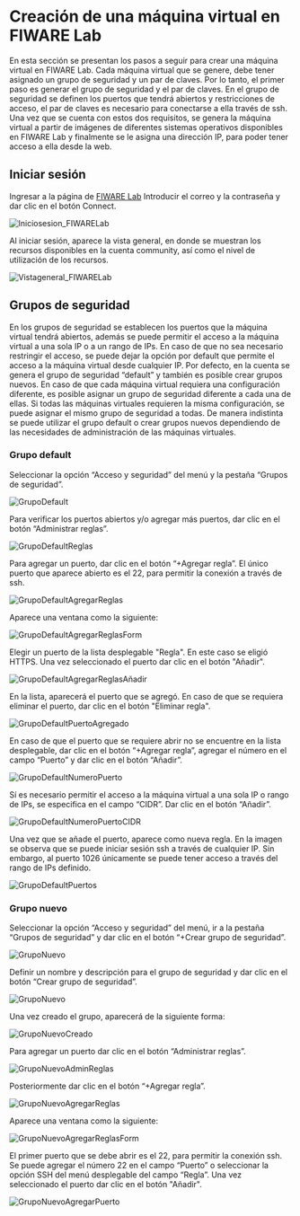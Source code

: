 # Creación de una máquina virtual en FIWARE Lab
En esta sección se presentan los pasos a seguir para crear una máquina virtual en FIWARE Lab.
Cada máquina virtual que se genere, debe tener asignado un grupo de seguridad y un par de claves. Por lo tanto, el primer paso es generar el grupo de seguridad y el par de claves. En el grupo de seguridad se definen los puertos que tendrá abiertos y restricciones de acceso, el par de claves es necesario para conectarse a ella través de ssh.
Una vez que se cuenta con estos dos requisitos, se genera la máquina virtual a partir de imágenes de diferentes sistemas operativos disponibles en FIWARE Lab y finalmente se le asigna una dirección IP, para poder tener acceso a ella desde la web.

## Iniciar sesión
Ingresar a la página de [FIWARE Lab](https://cloud.lab.fiware.org/)
Introducir el correo y la contraseña y dar clic en el botón Connect.

  ![Iniciosesion_FIWARELab](./images//VMFL-00.png)

Al iniciar sesión, aparece la vista general, en donde se muestran los recursos disponibles en la cuenta community, así como el nivel de utilización de los recursos.

  ![Vistageneral_FIWARELab](./images//VMFL-01.png)

## Grupos de seguridad

En los grupos de seguridad se establecen los puertos que la máquina virtual tendrá abiertos, además se puede permitir el acceso a la máquina virtual a una sola IP o a un rango de IPs. En caso de que no sea necesario restringir el acceso, se puede dejar la opción por default que permite el acceso a la máquina virtual desde cualquier IP.
Por defecto, en la cuenta se genera el grupo de seguridad “default” y también es posible crear grupos nuevos.
En caso de que cada máquina virtual requiera una configuración diferente, es posible asignar un grupo de seguridad diferente a cada una de ellas. Si todas las máquinas virtuales requieren la misma configuración, se puede asignar el mismo grupo de seguridad a todas.
De manera indistinta se puede utilizar el grupo default o crear grupos nuevos dependiendo de las necesidades de administración de las máquinas virtuales.

### Grupo default
Seleccionar la opción “Acceso y seguridad” del menú y la pestaña “Grupos de seguridad”.

  ![GrupoDefault](./images//VMFL-02.png)

Para verificar los puertos abiertos y/o agregar más puertos, dar clic en el botón “Administrar reglas”.

  ![GrupoDefaultReglas](./images//VMFL-03.png)

Para agregar un puerto, dar clic en el botón “+Agregar regla”. El único puerto que aparece abierto es el 22, para permitir la conexión a través de ssh.

  ![GrupoDefaultAgregarReglas](./images//VMFL-04.png)

Aparece una ventana como la siguiente:

  ![GrupoDefaultAgregarReglasForm](./images//VMFL-05.png)

Elegir un puerto de la lista desplegable "Regla". En este caso se eligió HTTPS. Una vez seleccionado el puerto dar clic en el botón "Añadir".

  ![GrupoDefaultAgregarReglasAñadir](./images//VMFL-06.png)

En la lista, aparecerá el puerto que se agregó. En caso de que se requiera eliminar el puerto, dar clic en el botón "Eliminar regla".

  ![GrupoDefaultPuertoAgregado](./images//VMFL-07.png)

En caso de que el puerto que se requiere abrir no se encuentre en la lista desplegable, dar clic en el botón “+Agregar regla”, agregar el número en el campo “Puerto” y dar clic en el botón “Añadir”.

  ![GrupoDefaultNumeroPuerto](./images//VMFL-08.png)

Sí es necesario permitir el acceso a la máquina virtual a una sola IP o rango de IPs, se especifica en el campo “CIDR”. Dar clic en el botón “Añadir”.

  ![GrupoDefaultNumeroPuertoCIDR](./images//VMFL-09.png)

Una vez que se añade el puerto, aparece como nueva regla. En la imagen se observa que se puede iniciar sesión ssh a través de cualquier IP. Sin embargo, al puerto 1026 únicamente se puede tener acceso a través del rango de IPs definido.

  ![GrupoDefaultPuertos](./images//VMFL-10.png)

### Grupo nuevo
Seleccionar la opción “Acceso y seguridad” del menú, ir a la pestaña “Grupos de seguridad” y dar clic en el botón “+Crear grupo de seguridad”.

  ![GrupoNuevo](./images//VMFL-11.png)

Definir un nombre y descripción para el grupo de seguridad y dar clic en el botón “Crear grupo de seguridad”.

  ![GrupoNuevo](./images//VMFL-12.png)

Una vez creado el grupo, aparecerá de la siguiente forma:

  ![GrupoNuevoCreado](./images//VMFL-13.png)

Para agregar un puerto dar clic en el botón “Administrar reglas”.

  ![GrupoNuevoAdminReglas](./images//VMFL-14.png)

Posteriormente dar clic en el botón “+Agregar regla”.

  ![GrupoNuevoAgregarReglas](./images//VMFL-15.png)

Aparece una ventana como la siguiente:

  ![GrupoNuevoAgregarReglasForm](./images//VMFL-05.png)

El primer puerto que se debe abrir es el 22, para permitir la conexión ssh. Se puede agregar el número 22 en el campo “Puerto” o seleccionar la opción SSH del menú desplegable del campo “Regla”. Una vez seleccionado el puerto dar clic en el botón "Añadir".

  ![GrupoNuevoAgregarPuerto](./images//VMFL-16.png)
